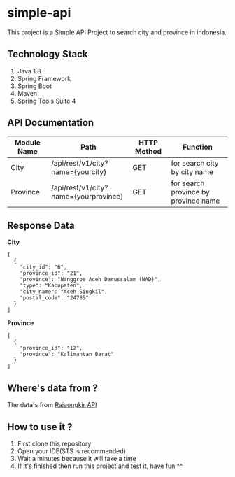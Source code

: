 # simple-api

This project is a Simple API Project to search city and province in indonesia.

## Technology Stack
1. Java 1.8
2. Spring Framework
3. Spring Boot
4. Maven
5. Spring Tools Suite 4

## API Documentation
Module Name | Path | HTTP Method | Function |
--- | --- | --- | --- |
City | /api/rest/v1/city?name={yourcity} | GET | for search city by city name |
Province | /api/rest/v1/city?name={yourprovince} | GET | for search province by province name |

## Response Data
**City**
```
[
  {
    "city_id": "6",
    "province_id": "21",
    "province": "Nanggroe Aceh Darussalam (NAD)",
    "type": "Kabupaten",
    "city_name": "Aceh Singkil",
    "postal_code": "24785"
  }
]
```

**Province**
```
[
  {
    "province_id": "12",
    "province": "Kalimantan Barat"
  }
]
```

## Where's data from ?
The data's from [Rajaongkir API](https://rajaongkir.com/dokumentasi/starter)

## How to use it ?
1. First clone this repository
2. Open your IDE(STS is recommended)
3. Wait a minutes because it will take a time
4. If it's finished then run this project and test it, have fun ^^
